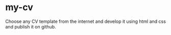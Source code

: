 # my-cv

Choose any CV template from the internet and develop it using html and css and publish it on github. 
